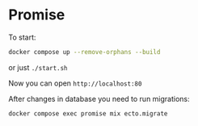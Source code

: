 # Promise

To start:

```bash
docker compose up --remove-orphans --build
```

or just `./start.sh`

Now you can open `http://localhost:80`

After changes in database you need to run migrations:

```bash
docker compose exec promise mix ecto.migrate
```
